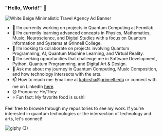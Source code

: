 ### "Hello, World!" 👋
![White Beige Minimalistic Travel Agency Ad Banner](https://github.com/shabab-kabir/shabab-kabir/assets/126777449/fd783450-d003-442a-a22c-d962b1af4b39)


- 🔭 I’m currently working on projects in Quantum Computing at Fermilab.
- 🌱 I’m currently learning advanced concepts in Physics, Mathematics, Music, Neuroscience, and Digital Studies with a focus on Quantum Information and Systems at Grinnell College.
- 👯 I’m looking to collaborate on projects involving Quantum Programming, AI, Quantum Machine Learning, and Virtual Reality.
- 🤔 I’m seeking opportunities that challenge me in Software Development, Python, Quantum Programming, and Digital Art & Design.
- 💬 Ask me about my journey in Quantum Computing, Music Composition, and how technology intersects with the arts.
- 📫 How to reach me: Email me at kabirsha@grinnell.edu or connect with me on LinkedIn [here](https://linkedin.com/in/shabab-kabir).
- 😄 Pronouns: He/They
- ⚡ Fun fact: My favorite food is sushi!

Feel free to browse through my repositories to see my work. If you're interested in quantum technologies or the intersection of technology and arts, let's connect!

![giphy (3)](https://github.com/shabab-kabir/shabab-kabir/assets/126777449/2ecc5b2c-a80e-481b-b383-9151902f7800)

